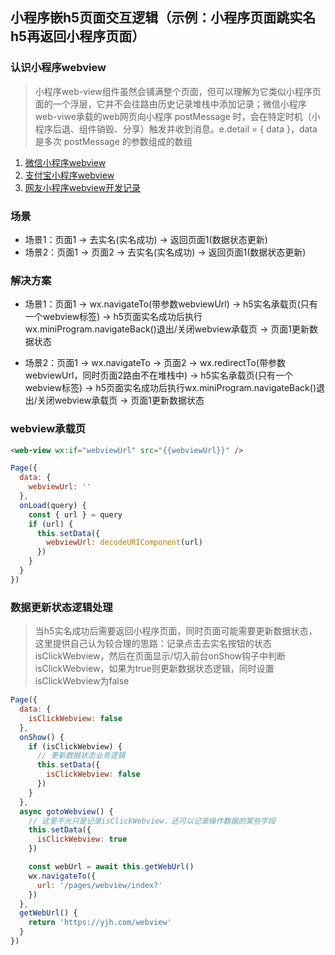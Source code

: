 ## 小程序嵌h5页面交互逻辑（示例：小程序页面跳实名h5再返回小程序页面）

### 认识小程序webview
> 小程序web-view组件虽然会铺满整个页面，但可以理解为它类似小程序页面的一个浮层，它并不会往路由历史记录堆栈中添加记录；微信小程序web-viwe承载的web网页向小程序 postMessage 时，会在特定时机（小程序后退、组件销毁、分享）触发并收到消息。e.detail = { data }，data是多次 postMessage 的参数组成的数组

1. [微信小程序webview](https://developers.weixin.qq.com/miniprogram/dev/component/web-view.html)
2. [支付宝小程序webview](https://docs.alipay.com/mini/component/web-view)
3. [网友小程序webview开发记录](https://www.jianshu.com/p/da8d5ce5c8a7)


### 场景
- 场景1：页面1 -> 去实名(实名成功) -> 返回页面1(数据状态更新)
- 场景2：页面1 -> 页面2 -> 去实名(实名成功) -> 返回页面1(数据状态更新)

### 解决方案
- 场景1：页面1 -> wx.navigateTo(带参数webviewUrl) -> h5实名承载页(只有一个webview标签) -> h5页面实名成功后执行wx.miniProgram.navigateBack()退出/关闭webview承载页 -> 页面1更新数据状态

- 场景2：页面1 -> wx.navigateTo -> 页面2 -> wx.redirectTo(带参数webviewUrl，同时页面2路由不在堆栈中) -> h5实名承载页(只有一个webview标签) -> h5页面实名成功后执行wx.miniProgram.navigateBack()退出/关闭webview承载页 -> 页面1更新数据状态

### webview承载页
```html
<web-view wx:if="webviewUrl" src="{{webviewUrl}}" />
```
```js
Page({
  data: {
    webviewUrl: ''
  },
  onLoad(query) {
    const { url } = query
    if (url) {
      this.setData({
        webviewUrl: decodeURIComponent(url)
      })
    }
  }
})
```

### 数据更新状态逻辑处理
> 当h5实名成功后需要返回小程序页面，同时页面可能需要更新数据状态，这里提供自己认为较合理的思路：记录点击去实名按钮的状态isClickWebview，然后在页面显示/切入前台onShow钩子中判断isClickWebview，如果为true则更新数据状态逻辑，同时设置isClickWebview为false

```js
Page({
  data: {
    isClickWebview: false
  },
  onShow() {
    if (isClickWebview) {
      // 更新数据状态业务逻辑
      this.setData({
        isClickWebview: false
      })
    }
  },
  async gotoWebview() {
    // 这里不光只是记录isClickWebview，还可以记录操作数据的某些字段
    this.setData({
      isClickWebview: true
    })

    const webUrl = await this.getWebUrl()
    wx.navigateTo({
      url: '/pages/webview/index?'
    })
  },
  getWebUrl() {
    return 'https://yjh.com/webview'
  }
})
```

